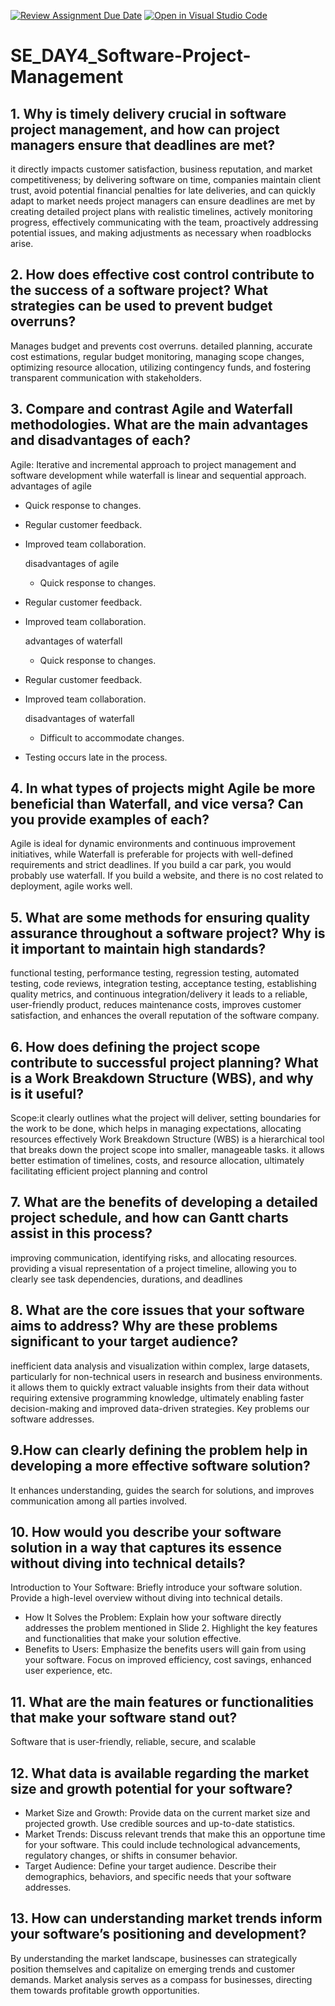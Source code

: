 [![Review Assignment Due Date](https://classroom.github.com/assets/deadline-readme-button-22041afd0340ce965d47ae6ef1cefeee28c7c493a6346c4f15d667ab976d596c.svg)](https://classroom.github.com/a/9pw6JKcu)
[![Open in Visual Studio Code](https://classroom.github.com/assets/open-in-vscode-2e0aaae1b6195c2367325f4f02e2d04e9abb55f0b24a779b69b11b9e10269abc.svg)](https://classroom.github.com/online_ide?assignment_repo_id=18446027&assignment_repo_type=AssignmentRepo)
# SE_DAY4_Software-Project-Management
## 1. Why is timely delivery crucial in software project management, and how can project managers ensure that deadlines are met?
 it directly impacts customer satisfaction, business reputation, and market competitiveness; by delivering software on time, companies maintain client trust, avoid potential financial penalties for late deliveries, and can quickly adapt to market needs
 project managers can ensure deadlines are met by creating detailed project plans with realistic timelines, actively monitoring progress, effectively communicating with the team, proactively addressing potential issues, and making adjustments as necessary when roadblocks arise. 
## 2. How does effective cost control contribute to the success of a software project? What strategies can be used to prevent budget overruns?
Manages budget and prevents cost overruns.
detailed planning, accurate cost estimations, regular budget monitoring, managing scope changes, optimizing resource allocation, utilizing contingency funds, and fostering transparent communication with stakeholders. 
## 3. Compare and contrast Agile and Waterfall methodologies. What are the main advantages and disadvantages of each?
Agile: Iterative and incremental approach to project management and software development while waterfall is linear and sequential approach.
advantages of agile                                                          
- Quick response to changes.
- Regular customer feedback.
- Improved team collaboration.
  
  disadvantages of agile
  - Quick response to changes.
- Regular customer feedback.
- Improved team collaboration.
  
  advantages of waterfall
  - Quick response to changes.
- Regular customer feedback.
- Improved team collaboration.
  
  disadvantages of waterfall
  - Difficult to accommodate changes.
- Testing occurs late in the process.

## 4. In what types of projects might Agile be more beneficial than Waterfall, and vice versa? Can you provide examples of each?
Agile is ideal for dynamic environments and continuous improvement initiatives, while Waterfall is preferable for projects with well-defined requirements and strict deadlines.
If you build a car park, you would probably use waterfall. 
If you build a website, and there is no cost related to deployment, agile works well.
## 5. What are some methods for ensuring quality assurance throughout a software project? Why is it important to maintain high standards?
functional testing, performance testing, regression testing, automated testing, code reviews, integration testing, acceptance testing, establishing quality metrics, and continuous integration/delivery 
it leads to a reliable, user-friendly product, reduces maintenance costs, improves customer satisfaction, and enhances the overall reputation of the software company. 
## 6. How does defining the project scope contribute to successful project planning? What is a Work Breakdown Structure (WBS), and why is it useful?
Scope:it clearly outlines what the project will deliver, setting boundaries for the work to be done, which helps in managing expectations, allocating resources effectively
Work Breakdown Structure (WBS) is a hierarchical tool that breaks down the project scope into smaller, manageable tasks.
it allows  better estimation of timelines, costs, and resource allocation, ultimately facilitating efficient project planning and control
## 7. What are the benefits of developing a detailed project schedule, and how can Gantt charts assist in this process?
improving communication, identifying risks, and allocating resources. 
providing a visual representation of a project timeline, allowing you to clearly see task dependencies, durations, and deadlines

## 8. What are the core issues that your software aims to address? Why are these problems significant to your target audience?
inefficient data analysis and visualization within complex, large datasets, particularly for non-technical users in research and business environments.
it allows them to quickly extract valuable insights from their data without requiring extensive programming knowledge, ultimately enabling faster decision-making and improved data-driven strategies.
Key problems our software addresses.

## 9.How can clearly defining the problem help in developing a more effective software solution?
It enhances understanding, guides the search for solutions, and improves communication among all parties involved.

## 10. How would you describe your software solution in a way that captures its essence without diving into technical details?
 Introduction to Your Software: Briefly introduce your software solution. Provide a high-level overview without diving into technical details.
- How It Solves the Problem: Explain how your software directly addresses the problem mentioned in Slide 2. Highlight the key features and functionalities that make your solution effective.
- Benefits to Users: Emphasize the benefits users will gain from using your software. Focus on improved efficiency, cost savings, enhanced user experience, etc.


## 11. What are the main features or functionalities that make your software stand out?
Software that is user-friendly, reliable, secure, and scalable
## 12. What data is available regarding the market size and growth potential for your software?
- Market Size and Growth: Provide data on the current market size and projected growth. Use credible sources and up-to-date statistics.
- Market Trends: Discuss relevant trends that make this an opportune time for your software. This could include technological advancements, regulatory changes, or shifts in consumer behavior.
- Target Audience: Define your target audience. Describe their demographics, behaviors, and specific needs that your software addresses.

## 13. How can understanding market trends inform your software’s positioning and development?
By understanding the market landscape, businesses can strategically position themselves and capitalize on emerging trends and customer demands. Market analysis serves as a compass for businesses, directing them towards profitable growth opportunities.
